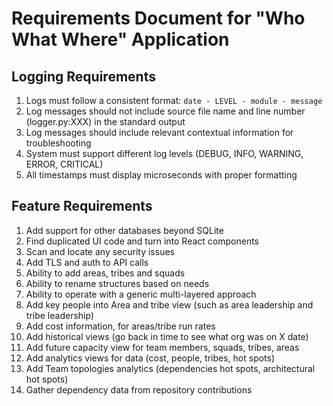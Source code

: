 # Requirements Document for "Who What Where" Application

## Logging Requirements

1. Logs must follow a consistent format: `date - LEVEL - module - message`
2. Log messages should not include source file name and line number (logger.py:XXX) in the standard output
3. Log messages should include relevant contextual information for troubleshooting
4. System must support different log levels (DEBUG, INFO, WARNING, ERROR, CRITICAL)
5. All timestamps must display microseconds with proper formatting

## Feature Requirements

1. Add support for other databases beyond SQLite
2. Find duplicated UI code and turn into React components
3. Scan and locate any security issues
4. Add TLS and auth to API calls
5. Ability to add areas, tribes and squads
6. Ability to rename structures based on needs
7. Ability to operate with a generic multi-layered approach
8. Add key people into Area and tribe view (such as area leadership and tribe leadership)
9. Add cost information, for areas/tribe run rates
10. Add historical views (go back in time to see what org was on X date)
11. Add future capacity view for team members, squads, tribes, areas
12. Add analytics views for data (cost, people, tribes, hot spots)
13. Add Team topologies analytics (dependencies hot spots, architectural hot spots)
14. Gather dependency data from repository contributions
